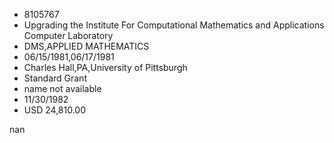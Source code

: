 
* 8105767
* Upgrading the Institute For Computational Mathematics and Applications Computer Laboratory
* DMS,APPLIED MATHEMATICS
* 06/15/1981,06/17/1981
* Charles Hall,PA,University of Pittsburgh
* Standard Grant
*   name not available
* 11/30/1982
* USD 24,810.00

nan
